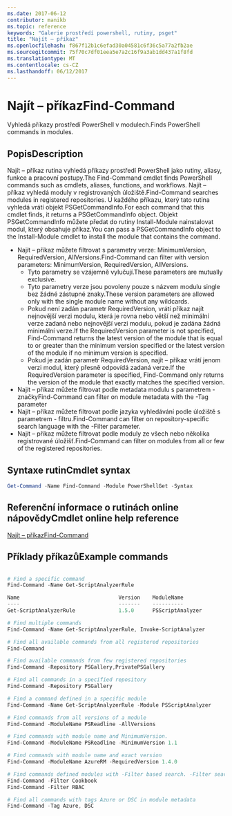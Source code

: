 ```yaml
---
ms.date: 2017-06-12
contributor: manikb
ms.topic: reference
keywords: "Galerie prostředí powershell, rutiny, psget"
title: "Najít – příkaz"
ms.openlocfilehash: f867f12b1c6efad30a04581c6f36c5a77a2fb2ae
ms.sourcegitcommit: 75f70c7df01eea5e7a2c16f9a3ab1dd437a1f8fd
ms.translationtype: MT
ms.contentlocale: cs-CZ
ms.lasthandoff: 06/12/2017
---
```

# <a name="find-command"></a><span data-ttu-id="86579-103">Najít – příkaz</span><span class="sxs-lookup"><span data-stu-id="86579-103">Find-Command</span></span>

<span data-ttu-id="86579-104">Vyhledá příkazy prostředí PowerShell v modulech.</span><span class="sxs-lookup"><span data-stu-id="86579-104">Finds PowerShell commands in modules.</span></span>

## <a name="description"></a><span data-ttu-id="86579-105">Popis</span><span class="sxs-lookup"><span data-stu-id="86579-105">Description</span></span>
<span data-ttu-id="86579-106">Najít – příkaz rutina vyhledá příkazy prostředí PowerShell jako rutiny, aliasy, funkce a pracovní postupy.</span><span class="sxs-lookup"><span data-stu-id="86579-106">The Find-Command cmdlet finds PowerShell commands such as cmdlets, aliases, functions, and workflows.</span></span> <span data-ttu-id="86579-107">Najít – příkaz vyhledá moduly v registrovaných úložiště.</span><span class="sxs-lookup"><span data-stu-id="86579-107">Find-Command searches modules in registered repositories.</span></span>
<span data-ttu-id="86579-108">U každého příkazu, který tato rutina vyhledá vrátí objekt PSGetCommandInfo.</span><span class="sxs-lookup"><span data-stu-id="86579-108">For each command that this cmdlet finds, it returns a PSGetCommandInfo object.</span></span> <span data-ttu-id="86579-109">Objekt PSGetCommandInfo můžete předat do rutiny Install-Module nainstalovat modul, který obsahuje příkaz.</span><span class="sxs-lookup"><span data-stu-id="86579-109">You can pass a PSGetCommandInfo object to the Install-Module cmdlet to install the module that contains the command.</span></span>

- <span data-ttu-id="86579-110">Najít – příkaz můžete filtrovat s parametry verze: MinimumVersion, RequiredVersion, AllVersions.</span><span class="sxs-lookup"><span data-stu-id="86579-110">Find-Command can filter with version parameters: MinimumVersion, RequiredVersion, AllVersions.</span></span>
  - <span data-ttu-id="86579-111">Tyto parametry se vzájemně vylučují.</span><span class="sxs-lookup"><span data-stu-id="86579-111">These parameters are mutually exclusive.</span></span>
  - <span data-ttu-id="86579-112">Tyto parametry verze jsou povoleny pouze s názvem modulu single bez žádné zástupné znaky.</span><span class="sxs-lookup"><span data-stu-id="86579-112">These version parameters are allowed only with the single module name without any wildcards.</span></span>
  - <span data-ttu-id="86579-113">Pokud není zadán parametr RequiredVersion, vrátí příkaz najít nejnovější verzi modulu, která je rovna nebo větší než minimální verze zadaná nebo nejnovější verzi modulu, pokud je zadána žádná minimální verze.</span><span class="sxs-lookup"><span data-stu-id="86579-113">If the RequiredVersion parameter is not specified, Find-Command returns the latest version of the module that is equal to or greater than the minimum version specified or the latest version of the module if no minimum version is specified.</span></span>
  - <span data-ttu-id="86579-114">Pokud je zadán parametr RequiredVersion, najít – příkaz vrátí jenom verzi modul, který přesně odpovídá zadaná verze.</span><span class="sxs-lookup"><span data-stu-id="86579-114">If the RequiredVersion parameter is specified, Find-Command only returns the version of the module that exactly matches the specified version.</span></span>
- <span data-ttu-id="86579-115">Najít – příkaz můžete filtrovat podle metadata modulu s parametrem - značky</span><span class="sxs-lookup"><span data-stu-id="86579-115">Find-Command can filter on module metadata with the -Tag parameter</span></span>
- <span data-ttu-id="86579-116">Najít – příkaz můžete filtrovat podle jazyka vyhledávání podle úložiště s parametrem - filtru.</span><span class="sxs-lookup"><span data-stu-id="86579-116">Find-Command can filter on repository-specific search language with the -Filter parameter.</span></span>
- <span data-ttu-id="86579-117">Najít – příkaz můžete filtrovat podle moduly ze všech nebo několika registrované úložišť.</span><span class="sxs-lookup"><span data-stu-id="86579-117">Find-Command can filter on modules from all or few of the registered repositories.</span></span>

## <a name="cmdlet-syntax"></a><span data-ttu-id="86579-118">Syntaxe rutin</span><span class="sxs-lookup"><span data-stu-id="86579-118">Cmdlet syntax</span></span>
```powershell
Get-Command -Name Find-Command -Module PowerShellGet -Syntax
```

## <a name="cmdlet-online-help-reference"></a><span data-ttu-id="86579-119">Referenční informace o rutinách online nápovědy</span><span class="sxs-lookup"><span data-stu-id="86579-119">Cmdlet online help reference</span></span>

[<span data-ttu-id="86579-120">Najít – příkaz</span><span class="sxs-lookup"><span data-stu-id="86579-120">Find-Command</span></span>](http://go.microsoft.com/fwlink/?LinkId=733636)

## <a name="example-commands"></a><span data-ttu-id="86579-121">Příklady příkazů</span><span class="sxs-lookup"><span data-stu-id="86579-121">Example commands</span></span>
```powershell

# Find a specific command
Find-Command -Name Get-ScriptAnalyzerRule

Name                                Version    ModuleName                          Repository
----                                -------    ----------                          ----------
Get-ScriptAnalyzerRule              1.5.0      PSScriptAnalyzer                    PSGallery

# Find multiple commands
Find-Command -Name Get-ScriptAnalyzerRule, Invoke-ScriptAnalyzer

# Find all available commands from all registered repositories
Find-Command

# Find available commands from few registered repositories
Find-Command -Repository PSGallery,PrivatePSGallery

# Find all commands in a specified repository
Find-Command -Repository PSGallery

# Find a command defined in a specific module
Find-Command -Name Get-ScriptAnalyzerRule -Module PSScriptAnalyzer

# Find commands from all versions of a module
Find-Command -ModuleName PSReadline -AllVersions

# Find commands with module name and MinimumVersion.
Find-Command -ModuleName PSReadline -MinimumVersion 1.1

# Find commands with module name and exact version
Find-Command -ModuleName AzureRM -RequiredVersion 1.4.0

# Find commands defined modules with -Filter based search. -Filter searches in description and module names
Find-Command -Filter Cookbook
Find-Command -Filter RBAC

# Find all commands with tags Azure or DSC in module metadata
Find-Command -Tag Azure, DSC

```

